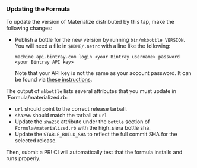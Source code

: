 ### Updating the Formula

To update the version of Materialize distributed by this tap, make the following
changes:

- Publish a bottle for the new version by running `bin/mkbottle VERSION`.
  You will need a file in `$HOME/.netrc` with a line like the following:
  ```
  machine api.bintray.com login <your Bintray username> password <your Bintray API key>
  ```

  Note that your API key is not the same as your account password. It can be found
  via [these instructions](https://www.jfrog.com/confluence/display/BT/Uploading#Uploading-GettingyourAPIKey).

The output of `mkbottle` lists several attributes that you must update in
`Formula/materialized.rb:

- `url` should point to the correct release tarball.
- `sha256` should match the tarball at `url`
- Update the `sha256` attribute under the `bottle` section of
  `Formula/materialized.rb` with the high_siera bottle sha.
- Update the `STABLE_BUILD_SHA` to reflect the full commit SHA for the
  selected release.

Then, submit a PR! CI will automatically test that the formula installs and
runs properly.
